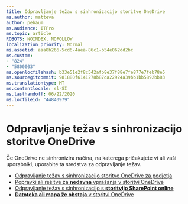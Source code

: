 ```yaml
---
title: Odpravljanje težav s sinhronizacijo storitve OneDrive
ms.author: matteva
author: pebaum
ms.audience: ITPro
ms.topic: article
ROBOTS: NOINDEX, NOFOLLOW
localization_priority: Normal
ms.assetid: aaa8b266-5cd6-4aea-86c1-b54e062dd2bc
ms.custom:
- "824"
- "5800003"
ms.openlocfilehash: b33e51e2f8c542afb8e37f88e7fe877e7feb78e5
ms.sourcegitcommit: 981880f6141278b87da22924a39bb1bb5892bb83
ms.translationtype: MT
ms.contentlocale: sl-SI
ms.lasthandoff: 06/22/2020
ms.locfileid: "44840979"
---
```

# <a name="fix-onedrive-sync-problems"></a>Odpravljanje težav s sinhronizacijo storitve OneDrive

Če OneDrive ne sinhronizira načina, na katerega pričakujete vi ali vaši uporabniki, uporabite ta sredstva za odpravljanje težav.

- [Odpravljanje težav s sinhronizacijo storitve OneDrive za podjetja](https://support.microsoft.com/office/207e983e-146d-404c-a994-672ef29e1f90)
- [Popravki ali rešitve za **nedavna** vprašanja v storitvi OneDrive](https://support.office.com/article/36110213-f3f6-490d-8cb7-3833539def0b)
- [Odpravljanje težav s sinhronizacijo s **storitvijo SharePoint online**](https://support.office.com/article/207e983e-146d-404c-a994-672ef29e1f90)
- [**Datoteka ali mapa že obstaja** v storitvi OneDrive](https://support.microsoft.com/office/7b8044ad-438d-41db-bbbf-4f66b8890408)
